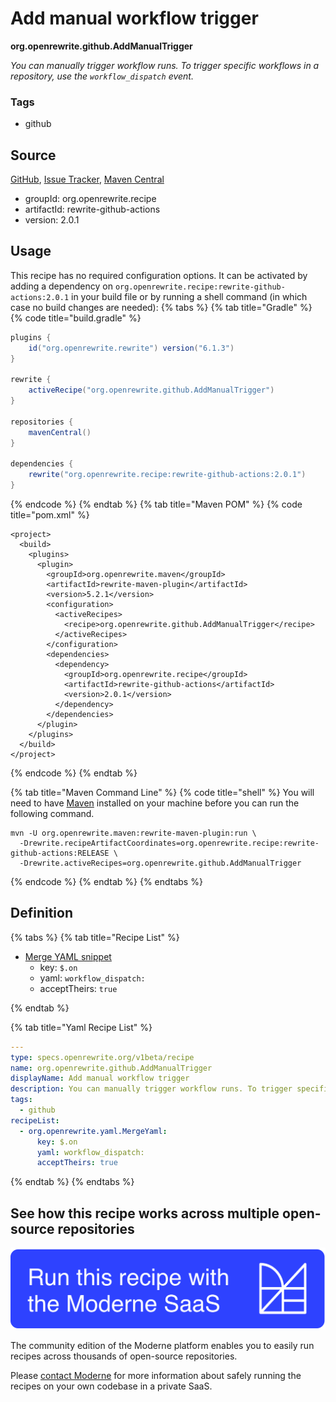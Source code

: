 # Add manual workflow trigger

**org.openrewrite.github.AddManualTrigger**

_You can manually trigger workflow runs. To trigger specific workflows in a repository, use the `workflow_dispatch` event._

### Tags

* github

## Source

[GitHub](https://github.com/openrewrite/rewrite-github-actions/blob/main/src/main/resources/META-INF/rewrite/github.yml), [Issue Tracker](https://github.com/openrewrite/rewrite-github-actions/issues), [Maven Central](https://central.sonatype.com/artifact/org.openrewrite.recipe/rewrite-github-actions/2.0.1/jar)

* groupId: org.openrewrite.recipe
* artifactId: rewrite-github-actions
* version: 2.0.1


## Usage

This recipe has no required configuration options. It can be activated by adding a dependency on `org.openrewrite.recipe:rewrite-github-actions:2.0.1` in your build file or by running a shell command (in which case no build changes are needed): 
{% tabs %}
{% tab title="Gradle" %}
{% code title="build.gradle" %}
```groovy
plugins {
    id("org.openrewrite.rewrite") version("6.1.3")
}

rewrite {
    activeRecipe("org.openrewrite.github.AddManualTrigger")
}

repositories {
    mavenCentral()
}

dependencies {
    rewrite("org.openrewrite.recipe:rewrite-github-actions:2.0.1")
}
```
{% endcode %}
{% endtab %}
{% tab title="Maven POM" %}
{% code title="pom.xml" %}
```markup
<project>
  <build>
    <plugins>
      <plugin>
        <groupId>org.openrewrite.maven</groupId>
        <artifactId>rewrite-maven-plugin</artifactId>
        <version>5.2.1</version>
        <configuration>
          <activeRecipes>
            <recipe>org.openrewrite.github.AddManualTrigger</recipe>
          </activeRecipes>
        </configuration>
        <dependencies>
          <dependency>
            <groupId>org.openrewrite.recipe</groupId>
            <artifactId>rewrite-github-actions</artifactId>
            <version>2.0.1</version>
          </dependency>
        </dependencies>
      </plugin>
    </plugins>
  </build>
</project>
```
{% endcode %}
{% endtab %}

{% tab title="Maven Command Line" %}
{% code title="shell" %}
You will need to have [Maven](https://maven.apache.org/download.cgi) installed on your machine before you can run the following command.

```shell
mvn -U org.openrewrite.maven:rewrite-maven-plugin:run \
  -Drewrite.recipeArtifactCoordinates=org.openrewrite.recipe:rewrite-github-actions:RELEASE \
  -Drewrite.activeRecipes=org.openrewrite.github.AddManualTrigger
```
{% endcode %}
{% endtab %}
{% endtabs %}

## Definition

{% tabs %}
{% tab title="Recipe List" %}
* [Merge YAML snippet](../yaml/mergeyaml.md)
  * key: `$.on`
  * yaml: `workflow_dispatch:`
  * acceptTheirs: `true`

{% endtab %}

{% tab title="Yaml Recipe List" %}
```yaml
---
type: specs.openrewrite.org/v1beta/recipe
name: org.openrewrite.github.AddManualTrigger
displayName: Add manual workflow trigger
description: You can manually trigger workflow runs. To trigger specific workflows in a repository, use the `workflow_dispatch` event.
tags:
  - github
recipeList:
  - org.openrewrite.yaml.MergeYaml:
      key: $.on
      yaml: workflow_dispatch:
      acceptTheirs: true

```
{% endtab %}
{% endtabs %}

## See how this recipe works across multiple open-source repositories

[![Moderne Link Image](/.gitbook/assets/ModerneRecipeButton.png)](https://app.moderne.io/recipes/org.openrewrite.github.AddManualTrigger)

The community edition of the Moderne platform enables you to easily run recipes across thousands of open-source repositories.

Please [contact Moderne](https://moderne.io/product) for more information about safely running the recipes on your own codebase in a private SaaS.
